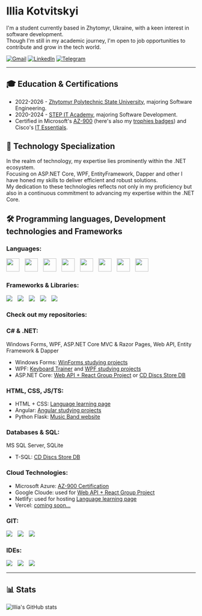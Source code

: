 # Illia Kotvitskyi

I'm a student currently based in Zhytomyr, Ukraine, with a keen interest in software development.
<br>
Though I'm still in my academic journey, I'm open to job opportunities to contribute and grow in the tech world.

<p align="left">
      <a href="mailto:iiiako197@gmail.com">
         <img alt="Gmail" title="Illia's email" src="https://img.shields.io/badge/Gmail-D14836?style=for-the-badge&logo=gmail&logoColor=white"/></a> 
      <a href="https://www.linkedin.com/in/illia-kotvitskyi-a4388b287/">
         <img alt="LinkedIn" title="Illia's LinkedIn" src="https://img.shields.io/badge/LinkedIn-0077B5?style=for-the-badge&logo=linkedin&logoColor=white"/></a>
      <a href="https://t.me/IIIAKO">
         <img alt="Telegram" title="Illia's Telegram" src="https://img.shields.io/badge/Telegram-2CA5E0?style=for-the-badge&logo=telegram&logoColor=white"/></a> 
</p>

---

## 🎓 Education & Certifications
* 2022-2026 - [Zhytomyr Polytechnic State University](https://ztu.edu.ua/en), majoring Software Engineering.
* 2020-2024 - [STEP IT Academy](https://itstep.org/en), majoring Software Development.
* Certified in Microsoft's [AZ-900](https://learn.microsoft.com/api/credentials/share/en-us/IlliaKotviskyi-2674/28D61981C8E9244B?sharingId=A5630BFA4A843059) (here's also my [trophies badges](https://learn.microsoft.com/en-us/users/illiakotviskyi-2674/achievements)) and Cisco's [IT Essentials](https://www.credly.com/badges/a5f6cd56-35a2-4751-9e64-006332315a98/public_url).

## 💼 Technology Specialization
In the realm of technology, my expertise lies prominently within the .NET ecosystem.
<br>
Focusing on ASP.NET Core, WPF, EntityFramework, Dapper and other I have honed my skills to deliver efficient and robust solutions.
<br>
My dedication to these technologies reflects not only in my proficiency but also in a continuous commitment to advancing my expertise within the .NET Core.


## 🛠️ Programming languages, Development technologies and Frameworks
### Languages:
<p align="left">
   <img width=35 style="display: inline-block; padding-right: 10px" src="https://cdn.jsdelivr.net/gh/devicons/devicon/icons/csharp/csharp-plain.svg" />
   <img width=35 style="display: inline-block; padding-right: 10px" src="https://cdn.jsdelivr.net/gh/devicons/devicon/icons/cplusplus/cplusplus-plain.svg" />
   <img width=35 style="display: inline-block; padding-right: 10px" src="https://cdn.jsdelivr.net/gh/devicons/devicon/icons/c/c-plain.svg" />
   <img width=35 style="display: inline-block; padding-right: 10px" src="https://cdn.jsdelivr.net/gh/devicons/devicon/icons/javascript/javascript-original.svg"/>
   <img width=35 style="display: inline-block; padding-right: 10px" src="https://cdn.jsdelivr.net/gh/devicons/devicon/icons/typescript/typescript-original.svg">
   <img width=35 style="display: inline-block; padding-right: 10px" src="https://cdn.jsdelivr.net/gh/devicons/devicon/icons/html5/html5-plain-wordmark.svg">
   <img width=35 style="display: inline-block; padding-right: 10px" src="https://cdn.jsdelivr.net/gh/devicons/devicon/icons/css3/css3-plain-wordmark.svg">
   <img width=35 style="display: inline-block; padding-right: 10px" src="https://cdn.jsdelivr.net/gh/devicons/devicon/icons/python/python-plain.svg">
   <!--<img width=40 style="padding-right: 10px" src="https://cdn.jsdelivr.net/gh/devicons/devicon/icons/php/php-plain.svg">-->
</p>

### Frameworks & Libraries:
<p align="left">
   <img style="display: inline-block; padding-right: 10px" src="https://img.shields.io/badge/.NET-512BD4?style=for-the-badge&logo=dotnet&logoColor=white">
   <img style="display: inline-block; padding-right: 10px" src="https://img.shields.io/badge/Angular-DD0031?style=for-the-badge&logo=angular&logoColor=white">
   <img style="display: inline-block; padding-right: 10px" src="https://img.shields.io/badge/React-20232A?style=for-the-badge&logo=react&logoColor=61DAFB">
   <img style="display: inline-block; padding-right: 10px" src="https://img.shields.io/badge/Flask-000000?style=for-the-badge&logo=flask&logoColor=white">
   <img style="display: inline-block; padding-right: 10px" src="https://img.shields.io/badge/Bootstrap-563D7C?style=for-the-badge&logo=bootstrap&logoColor=white">
</p>

### Check out my repositories:
### C# & .NET:
Windows Forms, WPF, ASP.NET Core MVC & Razor Pages, Web API, Entity Framework & Dapper

* Windows Forms: [WinForms studying projects](https://github.com/IIIA-KO/WindowsForms)
* WPF: [Keyboard Trainer](https://github.com/IIIA-KO/KeyboardTrainer-WPF-MVVM) and [WPF studying projects](https://github.com/IIIA-KO/WPF)
* ASP.NET Core: [Web API + React Group Project](https://github.com/IIIA-KO/CD_Discs_Store-Group_Project) or [CD Discs Store DB](https://github.com/IIIA-KO/CD-Discs-Store-DB-ASP.NET-Core)

### HTML, CSS, JS/TS:
* HTML + CSS: [Language learning page](https://github.com/IIIA-KO/HTML-Learning-Language)
* Angular: [Angular studying projects](https://github.com/IIIA-KO/Angular)
* Python Flask: [Music Band website](https://github.com/IIIA-KO/MusicBandWebsite-Python-Flask)

### Databases & SQL:
MS SQL Server, SQLite
* T-SQL: [CD Discs Store DB](https://github.com/IIIA-KO/CD-Discs-Store-DB-ASP.NET-Core)

### Cloud Technologies:
* Microsoft Azure: [AZ-900 Certification](https://learn.microsoft.com/api/credentials/share/en-us/IlliaKotviskyi-2674/28D61981C8E9244B?sharingId=A5630BFA4A843059)
* Google Cloude: used for [Web API + React Group Project](https://github.com/IIIA-KO/CD_Discs_Store-Group_Project)
* Netlify: used for hosting [Language learning page](https://github.com/IIIA-KO/HTML-Learning-Language)
* Vercel: [coming soon...]()

### GIT:
<p align="left">
   <img style="display: inline-block; padding-right: 10px" src="https://img.shields.io/badge/GIT-E44C30?style=for-the-badge&logo=git&logoColor=white">
   <img style="display: inline-block; padding-right: 10px" src="https://img.shields.io/badge/GitHub-100000?style=for-the-badge&logo=github&logoColor=white">
   <img style="display: inline-block; padding-right: 10px" src="https://img.shields.io/badge/GitLab-330F63?style=for-the-badge&logo=gitlab&logoColor=white">
</p>

### IDEs:
<p align="left">
   <img style="display: inline-block; padding-right: 10px" src="https://img.shields.io/badge/Visual_Studio-5C2D91?style=for-the-badge&logo=visual%20studio&logoColor=white">
   <img style="display: inline-block; padding-right: 10px" src="https://img.shields.io/badge/Rider-000000?style=for-the-badge&logo=Rider&logoColor=white">
   <img style="display: inline-block; padding-right: 10px" src="https://img.shields.io/badge/VSCode-0078D4?style=for-the-badge&logo=visual%20studio%20code&logoColor=white">
</p>

---

## 📊 Stats
![Illia's GitHub stats](https://github-readme-stats.vercel.app/api?username=iiia-ko&show_icons=true&theme=gruvbox)
